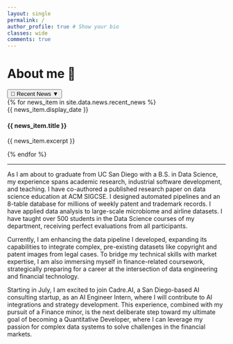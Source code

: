 ```yaml
---
layout: single
permalink: /
author_profile: true # Show your bio
classes: wide
comments: true
---
```


<!-- Enhanced JavaScript for inline dropdown news widget -->
<script>
document.addEventListener('DOMContentLoaded', function() {
  const newsToggle = document.querySelector('.news-toggle');
  const newsDropdown = document.querySelector('.news-dropdown');
  const toggleIcon = document.querySelector('.toggle-icon');
  
  if (newsToggle && newsDropdown) {
    newsToggle.addEventListener('click', function(e) {
      e.preventDefault();
      const isExpanded = this.getAttribute('aria-expanded') === 'true';
      
      // Toggle aria attributes
      this.setAttribute('aria-expanded', !isExpanded);
      newsDropdown.setAttribute('aria-hidden', isExpanded);
      
      // Toggle dropdown visibility
      if (isExpanded) {
        newsDropdown.classList.remove('news-dropdown-active');
        toggleIcon.textContent = '▼';
      } else {
        newsDropdown.classList.add('news-dropdown-active');
        toggleIcon.textContent = '▲';
      }
    });
    
    // Close dropdown when clicking outside
    document.addEventListener('click', function(e) {
      if (!newsToggle.contains(e.target) && !newsDropdown.contains(e.target)) {
        newsDropdown.classList.remove('news-dropdown-active');
        newsToggle.setAttribute('aria-expanded', 'false');
        newsDropdown.setAttribute('aria-hidden', 'true');
        toggleIcon.textContent = '▼';
      }
    });
    
    // Keyboard accessibility
    newsToggle.addEventListener('keydown', function(e) {
      if (e.key === 'Enter' || e.key === ' ') {
        e.preventDefault();
        this.click();
      }
    });
  }
});
</script>

<!-- Inline News Toggle Button and Dropdown -->
<div class="about-section-header">
  <h1>About me 👋</h1>
  <div class="news-toggle-container">
    <button class="news-toggle" aria-expanded="false" aria-controls="news-dropdown">
      <span class="news-icon">📢</span>
      <span class="news-title">Recent News</span>
      <span class="toggle-icon">▼</span>
    </button>
    <!-- Inline News Dropdown -->
    <div class="news-dropdown" id="news-dropdown" aria-hidden="true">
      <div class="news-dropdown-content">
        <div class="news-dropdown-list">
          {% for news_item in site.data.news.recent_news %}
          <article class="news-dropdown-item">
            <div class="news-dropdown-meta">
              <time datetime="{{ news_item.date }}" class="news-dropdown-date">{{ news_item.display_date }}</time>
              <h4 class="news-dropdown-title">{{ news_item.title }}</h4>
            </div>
            <p class="news-dropdown-excerpt">{{ news_item.excerpt }}</p>
          </article>
          {% endfor %}
        </div>
      </div>
    </div>
  </div>
</div>

---
As I am about to graduate from UC San Diego with a B.S. in Data Science, my experience spans academic research, industrial software development, and teaching. I have co-authored a published research paper on data science education at ACM SIGCSE. I designed automated pipelines and an 8-table database for millions of weekly patent and trademark records. I have applied data analysis to large-scale microbiome and airline datasets. I have taught over 500 students in the Data Science courses of my department, receiving perfect evaluations from all participants. 

Currently, I am enhancing the data pipeline I developed, expanding its capabilities to integrate complex, pre-existing datasets like copyright and patent images from legal cases. To bridge my technical skills with market expertise, I am also immersing myself in finance-related coursework, strategically preparing for a career at the intersection of data engineering and financial technology.

Starting in July, I am excited to join Cadre.AI, a San Diego-based AI consulting startup, as an AI Engineer Intern, where I will contribute to AI integrations and strategy development. This experience, combined with my pursuit of a Finance minor, is the next deliberate step toward my ultimate goal of becoming a Quantitative Developer, where I can leverage my passion for complex data systems to solve challenges in the financial markets.

<!-- Hi, I am Guoxuan(徐国轩), or you can call me Jason. I am currently a third-year undergraduate student studying Data Science 
at University of California San Diego (UCSD). While I am exploring specific domain to focus on for long term, my interest
lie in bioinformatic and machine learning. These fields offer a rich combination challenges, transferable skills, and
impactful applications that resonate deeply with me.

Reflecting on my past career, I've worked as tutor for two different data science courses, tutoring 500+ first year students
using Python libraries like Pandas and NumPy for data manipulation and analysis. I was also privileged to be among the first
cohort of students working in [DSTL Lab](https://dstl.ucsd.edu/), supervised by [Samuel Lau](https://lau.ucsd.edu/). In the lab,
I spent part of time contributing to the Pandas Tutor codebase, enhancing its capability to handle large datasets. Additionally,
I conduct a research study to explore effective strategies used by professional data scientists to understand complex data science
notebooks. Most recently, I just finished my first industrial internship at Tong Consulting Inc. Under the mentorship of Tom Dai,
I analyzed an encrpted flight dataset for a client. I propose five most profitable round-trip routes in the U.S. domestric market.

I am currently tutoring DSC 40A taught by [Kyle Shannon](https://www.kmshannon.com/about/). I also worked as a research intern at Scripps Research as a part of [the Wu Lab](https://wulab.io/).
In the lab, I'm working on integrating data resouces into the API system for [mygene.info](https://mygene.info/). Additionaly,
I am gaining industry experience as a data science intern at [LLM-strategy](https://www.llmstrategies.com/), under the mentorship of [Serge De Coster](https://www.linkedin.com/in/serge-de-coster-1370b22/?originalSubdomain=uk). -->